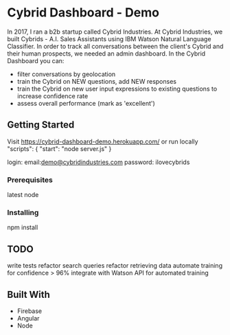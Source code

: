 # Cybrid Dashboard - Demo

In 2017, I ran a b2b startup called Cybrid Industries.
At Cybrid Industries, we built Cybrids - A.I. Sales Assistants using IBM Watson Natural Language Classifier.
In order to track all conversations between the client's Cybrid and their human prospects, we needed an admin dashboard.
In the Cybrid Dashboard you can:
* filter conversations by geolocation
* train the Cybrid on NEW questions, add NEW responses
* train the Cybrid on new user input expressions to existing questions to increase confidence rate
* assess overall performance (mark as 'excellent')

## Getting Started

Visit https://cybrid-dashboard-demo.herokuapp.com/
or
run locally
"scripts": {
    "start": "node server.js"
  }

login:
email:demo@cybridindustries.com
password: ilovecybrids

### Prerequisites

latest node

### Installing

npm install

## TODO

write tests
refactor search queries
refactor retrieving data
automate training for confidence > 96%
integrate with Watson API for automated training

## Built With

* Firebase
* Angular
* Node
